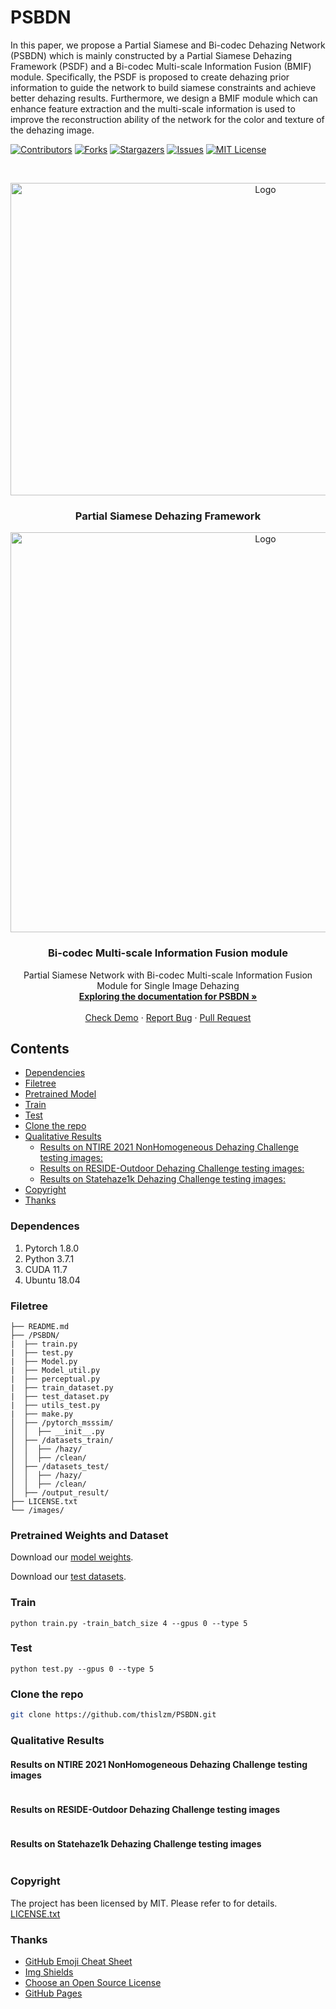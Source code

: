 
# PSBDN
In this paper, we propose a Partial Siamese and Bi-codec Dehazing Network (PSBDN) which is mainly constructed by a Partial Siamese Dehazing Framework (PSDF) and a Bi-codec Multi-scale Information Fusion (BMIF) module. Specifically, the PSDF is proposed to create dehazing prior information to guide the network to build siamese constraints and achieve better dehazing results. Furthermore, we design a BMIF module which can enhance feature extraction and the multi-scale information is used to improve the reconstruction ability of the network for the color and texture of the dehazing image.

<!-- PROJECT SHIELDS -->

[![Contributors][contributors-shield]][contributors-url]
[![Forks][forks-shield]][forks-url]
[![Stargazers][stars-shield]][stars-url]
[![Issues][issues-shield]][issues-url]
[![MIT License][license-shield]][license-url]

<!-- PROJECT LOGO -->
<br />

<p align="center">
  <a href="https://github.com/thislzm/PSBDN/">
    <img src="images/psdf.png" alt="Logo" width="800" height="500">
  </a>
  <h3 align="center">Partial Siamese Dehazing Framework</h3>
  <p align="center">
  <a href="https://github.com/thislzm/PSBDN/">
    <img src="images/bmifm.png" alt="Logo" width="800" height="640">
  </a>
  </p>
  <h3 align="center">Bi-codec Multi-scale Information Fusion module</h3>

  <p align="center">
    Partial Siamese Network with Bi-codec Multi-scale Information Fusion Module for Single Image Dehazing
    <br />
    <a href="https://github.com/thislzm/PSBDN"><strong>Exploring the documentation for PSBDN »</strong></a>
    <br />
    <br />
    <a href="https://github.com/thislzm/PSBDN">Check Demo</a>
    ·
    <a href="https://github.com/thislzm/PSBDN/issues">Report Bug</a>
    ·
    <a href="https://github.com/thislzm/PSBDN/issues">Pull Request</a>
  </p>

</p>

 

## Contents

- [Dependencies](#dependences)
- [Filetree](#filetree)
- [Pretrained Model](#pretrained-weights-and-dataset)
- [Train](#train)
- [Test](#test)
- [Clone the repo](#clone-the-repo)
- [Qualitative Results](#qualitative-results)
  - [Results on NTIRE 2021 NonHomogeneous Dehazing Challenge testing images:](#results-on-ntire-2021-nonhomogeneous-dehazing-challenge-testing-images)
  - [Results on RESIDE-Outdoor Dehazing Challenge testing images:](#results-on-reside-outdoor-dehazing-challenge-testing-images)
  - [Results on Statehaze1k Dehazing Challenge testing images:](#results-on-statehaze1k-dehazing-challenge-testing-images)
- [Copyright](#copyright)
- [Thanks](#thanks)

### Dependences

1. Pytorch 1.8.0
2. Python 3.7.1
3. CUDA 11.7
4. Ubuntu 18.04

### Filetree

```
├── README.md
├── /PSBDN/
|  ├── train.py
|  ├── test.py
|  ├── Model.py
|  ├── Model_util.py
|  ├── perceptual.py
|  ├── train_dataset.py
|  ├── test_dataset.py
|  ├── utils_test.py
|  ├── make.py
│  ├── /pytorch_msssim/
│  │  ├── __init__.py
│  ├── /datasets_train/
│  │  ├── /hazy/
│  │  ├── /clean/
│  ├── /datasets_test/
│  │  ├── /hazy/
│  │  ├── /clean/
│  ├── /output_result/
├── LICENSE.txt
└── /images/
```

### Pretrained Weights and Dataset

Download our [model weights](https://pan.baidu.com/s/1AnR55jZ1cIKU0FUslbus_w?pwd=lzms).

Download our [test datasets](https://pan.baidu.com/s/1I0YeSDzkC8qiJx9MnbjP_Q?pwd=lzms).


### Train

```shell
python train.py -train_batch_size 4 --gpus 0 --type 5
```

### Test

 ```shell
python test.py --gpus 0 --type 5
 ```

### Clone the repo

```sh
git clone https://github.com/thislzm/PSBDN.git
```

### Qualitative Results

#### Results on NTIRE 2021 NonHomogeneous Dehazing Challenge testing images
<div style="text-align: center">
<img alt="" src="/images/nhhaze.png" style="display: inline-block;" />
</div>

#### Results on RESIDE-Outdoor Dehazing Challenge testing images
<div style="text-align: center">
<img alt="" src="/images/reside.png" style="display: inline-block;" />
</div>

#### Results on Statehaze1k Dehazing Challenge testing images
<div style="text-align: center">
<img alt="" src="/images/haze1k.png" style="display: inline-block;" />
</div>


### Copyright

The project has been licensed by MIT. Please refer to for details. [LICENSE.txt](https://github.com/thislzm/PSBDN/LICENSE.txt)

### Thanks


- [GitHub Emoji Cheat Sheet](https://www.webpagefx.com/tools/emoji-cheat-sheet)
- [Img Shields](https://shields.io)
- [Choose an Open Source License](https://choosealicense.com)
- [GitHub Pages](https://pages.github.com)


<!-- links -->
[your-project-path]:thislzm/PSBDN
[contributors-shield]: https://img.shields.io/github/contributors/thislzm/PSBDN.svg?style=flat-square
[contributors-url]: https://github.com/thislzm/PSBDN/graphs/contributors
[forks-shield]: https://img.shields.io/github/forks/thislzm/PSBDN.svg?style=flat-square
[forks-url]: https://github.com/thislzm/PSBDN/network/members
[stars-shield]: https://img.shields.io/github/stars/thislzm/PSBDN.svg?style=flat-square
[stars-url]: https://github.com/thislzm/PSBDN/stargazers
[issues-shield]: https://img.shields.io/github/issues/thislzm/PSBDN.svg?style=flat-square
[issues-url]: https://img.shields.io/github/issues/thislzm/PSBDN.svg
[license-shield]: https://img.shields.io/github/license/thislzm/PSBDN.svg?style=flat-square
[license-url]: https://github.com/thislzm/PSBDN/blob/master/LICENSE.txt
[linkedin-shield]: https://img.shields.io/badge/-LinkedIn-black.svg?style=flat-square&logo=linkedin&colorB=555
[linkedin-url]: https://linkedin.com/in/shaojintian




